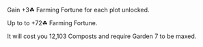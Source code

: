 Gain +3☘ Farming Fortune for each plot unlocked.

Up to to +72☘ Farming Fortune.

It will cost you 12,103 Composts and require Garden 7 to be maxed.
